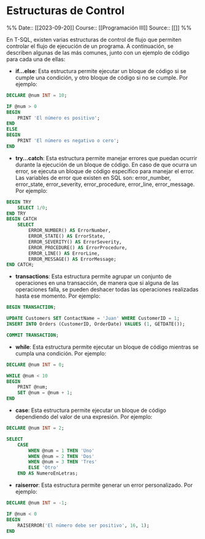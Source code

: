 # Estructuras de Control

%%
Date:: [[2023-09-20]]
Course:: [[Programación III]]
Source:: [[]]
%%

En T-SQL, existen varias estructuras de control de flujo que permiten controlar el flujo de ejecución de un programa. A continuación, se describen algunas de las más comunes, junto con un ejemplo de código para cada una de ellas:

- **if...else**: Esta estructura permite ejecutar un bloque de código si se cumple una condición, y otro bloque de código si no se cumple. Por ejemplo:

```SQL
DECLARE @num INT = 10;

IF @num > 0
BEGIN
    PRINT 'El número es positivo';
END
ELSE
BEGIN
    PRINT 'El número es negativo o cero';
END
```

- **try...catch**: Esta estructura permite manejar errores que puedan ocurrir durante la ejecución de un bloque de código. En caso de que ocurra un error, se ejecuta un bloque de código específico para manejar el error. Las variables de error que existen en SQL son: error_number, error_state, error_severity, error_procedure, error_line, error_message. Por ejemplo:

```SQL
BEGIN TRY
    SELECT 1/0;
END TRY
BEGIN CATCH
    SELECT 
        ERROR_NUMBER() AS ErrorNumber,
        ERROR_STATE() AS ErrorState,
        ERROR_SEVERITY() AS ErrorSeverity,
        ERROR_PROCEDURE() AS ErrorProcedure,
        ERROR_LINE() AS ErrorLine,
        ERROR_MESSAGE() AS ErrorMessage;
END CATCH;
```

- **transactions**: Esta estructura permite agrupar un conjunto de operaciones en una transacción, de manera que si alguna de las operaciones falla, se pueden deshacer todas las operaciones realizadas hasta ese momento. Por ejemplo:

```SQL
BEGIN TRANSACTION;

UPDATE Customers SET ContactName = 'Juan' WHERE CustomerID = 1;
INSERT INTO Orders (CustomerID, OrderDate) VALUES (1, GETDATE());

COMMIT TRANSACTION;
```

- **while**: Esta estructura permite ejecutar un bloque de código mientras se cumpla una condición. Por ejemplo:

```SQL
DECLARE @num INT = 0;

WHILE @num < 10
BEGIN
    PRINT @num;
    SET @num = @num + 1;
END
```

- **case**: Esta estructura permite ejecutar un bloque de código dependiendo del valor de una expresión. Por ejemplo:

```SQL
DECLARE @num INT = 2;

SELECT 
    CASE 
        WHEN @num = 1 THEN 'Uno'
        WHEN @num = 2 THEN 'Dos'
        WHEN @num = 3 THEN 'Tres'
        ELSE 'Otro'
    END AS NumeroEnLetras;
```

- **raiserror**: Esta estructura permite generar un error personalizado. Por ejemplo:

```SQL
DECLARE @num INT = -1;

IF @num < 0
BEGIN
    RAISERROR('El número debe ser positivo', 16, 1);
END
```

